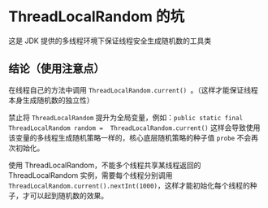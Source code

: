 # ThreadLocalRandom 的坑

这是 JDK 提供的多线程环境下保证线程安全生成随机数的工具类

## 结论（使用注意点）

在线程自己的方法中调用 `ThreadLocalRandom.current() `。（这样才能保证线程本身生成随机数的独立性）

禁止将 `ThreadLocalRandom` 提升为全局变量，例如：`public static final ThreadLocalRandom random =  ThreadLocalRandom.current()` 这样会导致使用该变量的多线程生成随机策略一样的，核心底层随机策略的种子值 `probe` 不会再次初始化。

使用 ThreadLocalRandom，不能多个线程共享某线程返回的 ThreadLocalRandom 实例，需要每个线程分别调用`ThreadLocalRandom.current().nextInt(1000)`，这样才能初始化每个线程的种子，才可以起到随机数的效果。
